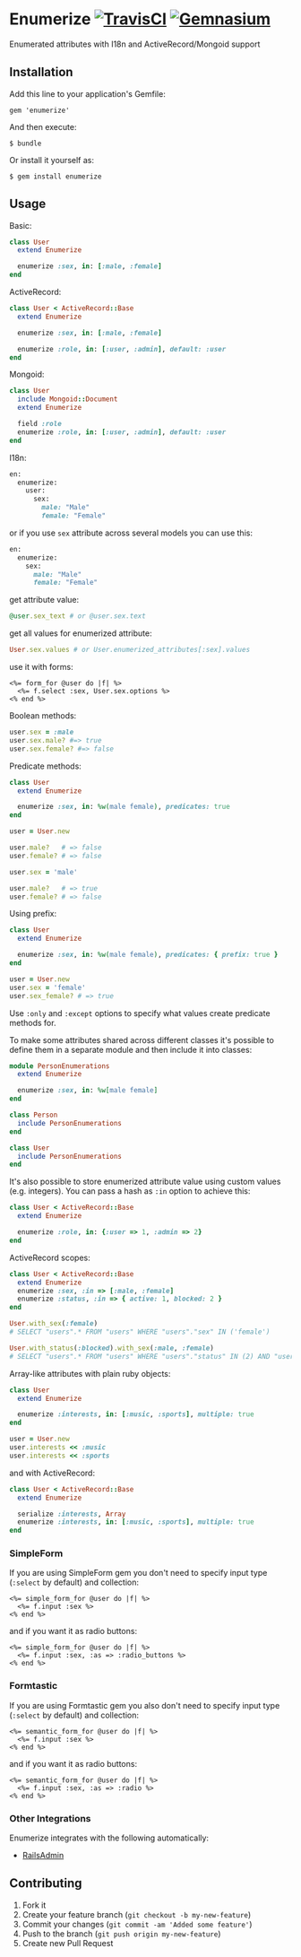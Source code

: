 # Enumerize [![TravisCI](https://secure.travis-ci.org/brainspec/enumerize.png?branch=master)](http://travis-ci.org/brainspec/enumerize) [![Gemnasium](https://gemnasium.com/brainspec/enumerize.png)](https://gemnasium.com/brainspec/enumerize)

Enumerated attributes with I18n and ActiveRecord/Mongoid support

## Installation

Add this line to your application's Gemfile:

    gem 'enumerize'

And then execute:

    $ bundle

Or install it yourself as:

    $ gem install enumerize

## Usage

Basic:

```ruby
class User
  extend Enumerize

  enumerize :sex, in: [:male, :female]
end
```

ActiveRecord:

```ruby
class User < ActiveRecord::Base
  extend Enumerize

  enumerize :sex, in: [:male, :female]

  enumerize :role, in: [:user, :admin], default: :user
end
```

Mongoid:

```ruby
class User
  include Mongoid::Document
  extend Enumerize

  field :role
  enumerize :role, in: [:user, :admin], default: :user
end
```

I18n:

```ruby
en:
  enumerize:
    user:
      sex:
        male: "Male"
        female: "Female"
```

or if you use `sex` attribute across several models you can use this:

```ruby
en:
  enumerize:
    sex:
      male: "Male"
      female: "Female"
```

get attribute value:

```ruby
@user.sex_text # or @user.sex.text
```

get all values for enumerized attribute:

```ruby
User.sex.values # or User.enumerized_attributes[:sex].values
```

use it with forms:

```erb
<%= form_for @user do |f| %>
  <%= f.select :sex, User.sex.options %>
<% end %>
```

Boolean methods:

```ruby
user.sex = :male
user.sex.male? #=> true
user.sex.female? #=> false
```

Predicate methods:

```ruby
class User
  extend Enumerize

  enumerize :sex, in: %w(male female), predicates: true
end

user = User.new

user.male?   # => false
user.female? # => false

user.sex = 'male'

user.male?   # => true
user.female? # => false
```

Using prefix:

```ruby
class User
  extend Enumerize

  enumerize :sex, in: %w(male female), predicates: { prefix: true }
end

user = User.new
user.sex = 'female'
user.sex_female? # => true
```
Use `:only` and `:except` options to specify what values create predicate methods for.

To make some attributes shared across different classes it's possible to define them in a separate module and then include it into classes:

```ruby
module PersonEnumerations
  extend Enumerize

  enumerize :sex, in: %w[male female]
end

class Person
  include PersonEnumerations
end

class User
  include PersonEnumerations
end
```

It's also possible to store enumerized attribute value using custom values (e.g. integers). You can pass a hash as `:in` option to achieve this:

```ruby
class User < ActiveRecord::Base
  extend Enumerize

  enumerize :role, in: {:user => 1, :admin => 2}
end
```

ActiveRecord scopes:

```ruby
class User < ActiveRecord::Base
  extend Enumerize
  enumerize :sex, :in => [:male, :female]
  enumerize :status, :in => { active: 1, blocked: 2 }
end

User.with_sex(:female)
# SELECT "users".* FROM "users" WHERE "users"."sex" IN ('female')

User.with_status(:blocked).with_sex(:male, :female)
# SELECT "users".* FROM "users" WHERE "users"."status" IN (2) AND "users"."sex" IN ('male', 'female')
```

Array-like attributes with plain ruby objects:

```ruby
class User
  extend Enumerize

  enumerize :interests, in: [:music, :sports], multiple: true
end

user = User.new
user.interests << :music
user.interests << :sports
```

and with ActiveRecord:

```ruby
class User < ActiveRecord::Base
  extend Enumerize

  serialize :interests, Array
  enumerize :interests, in: [:music, :sports], multiple: true
end
```

### SimpleForm

If you are using SimpleForm gem you don't need to specify input type (`:select` by default) and collection:

```erb
<%= simple_form_for @user do |f| %>
  <%= f.input :sex %>
<% end %>
```

and if you want it as radio buttons:

```erb
<%= simple_form_for @user do |f| %>
  <%= f.input :sex, :as => :radio_buttons %>
<% end %>
```

### Formtastic

If you are using Formtastic gem you also don't need to specify input type (`:select` by default) and collection:

```erb
<%= semantic_form_for @user do |f| %>
  <%= f.input :sex %>
<% end %>
```

and if you want it as radio buttons:

```erb
<%= semantic_form_for @user do |f| %>
  <%= f.input :sex, :as => :radio %>
<% end %>
```

### Other Integrations

Enumerize integrates with the following automatically:

* [RailsAdmin](https://github.com/sferik/rails_admin/)


## Contributing

1. Fork it
2. Create your feature branch (`git checkout -b my-new-feature`)
3. Commit your changes (`git commit -am 'Added some feature'`)
4. Push to the branch (`git push origin my-new-feature`)
5. Create new Pull Request
